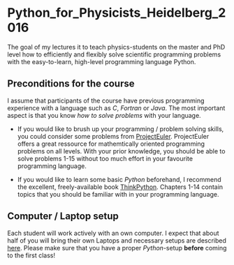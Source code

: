 # Python_for_Physicists_Heidelberg_2016

The goal of my lectures it to teach physics-students on the master and
PhD level how to efficiently and flexibly solve scientific programming
problems with the easy-to-learn, high-level programming language
Python.

## Preconditions for the course
I assume that participants of the course have previous programming
experience with a language such as *C*, *Fortran* or *Java*. The most
important aspect is that you know *how to solve problems* with your
language.

- If you would like to brush up your programming / problem solving
  skills, you could consider some problems from
  [ProjectEuler](https://projecteuler.net/archives). ProjectEuler offers a
  great ressource for mathemtically oriented programming problems on
  all levels. With your prior knowledge, you should be able to solve
  problems 1-15 without too much effort in your favourite programming
  language.

- If you would like to learn some basic *Python* beforehand, I
  recommend the excellent, freely-available book
  [ThinkPython](http://greenteapress.com/wp/think-python/). Chapters 1-14
  contain topics that you should be familiar with in your programming language.

## Computer / Laptop setup
Each student will work actively with an own computer. I expect that
about half of you will bring their own Laptops and necessary setups
are described [here](https://github.com/terben/Python_for_Physicists_Heidelberg_2016/tree/master/computer_setup).
Please make sure that you have a proper *Python*-setup
**before** coming to the first class!

